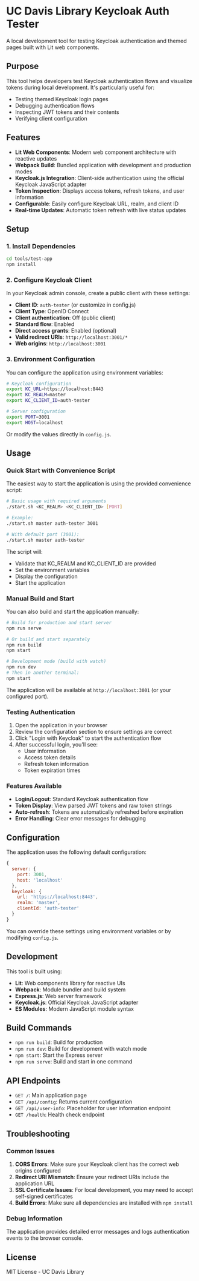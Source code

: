 # UC Davis Library Keycloak Auth Tester

A local development tool for testing Keycloak authentication and themed pages built with Lit web components.

## Purpose

This tool helps developers test Keycloak authentication flows and visualize tokens during local development. It's particularly useful for:

- Testing themed Keycloak login pages
- Debugging authentication flows
- Inspecting JWT tokens and their contents
- Verifying client configuration

## Features

- **Lit Web Components**: Modern web component architecture with reactive updates
- **Webpack Build**: Bundled application with development and production modes
- **Keycloak.js Integration**: Client-side authentication using the official Keycloak JavaScript adapter
- **Token Inspection**: Displays access tokens, refresh tokens, and user information
- **Configurable**: Easily configure Keycloak URL, realm, and client ID
- **Real-time Updates**: Automatic token refresh with live status updates

## Setup

### 1. Install Dependencies

```bash
cd tools/test-app
npm install
```

### 2. Configure Keycloak Client

In your Keycloak admin console, create a public client with these settings:

- **Client ID**: `auth-tester` (or customize in config.js)
- **Client Type**: OpenID Connect
- **Client authentication**: Off (public client)
- **Standard flow**: Enabled
- **Direct access grants**: Enabled (optional)
- **Valid redirect URIs**: `http://localhost:3001/*`
- **Web origins**: `http://localhost:3001`

### 3. Environment Configuration

You can configure the application using environment variables:

```bash
# Keycloak configuration
export KC_URL=https://localhost:8443
export KC_REALM=master
export KC_CLIENT_ID=auth-tester

# Server configuration
export PORT=3001
export HOST=localhost
```

Or modify the values directly in `config.js`.

## Usage

### Quick Start with Convenience Script

The easiest way to start the application is using the provided convenience script:

```bash
# Basic usage with required arguments
./start.sh <KC_REALM> <KC_CLIENT_ID> [PORT]

# Example:
./start.sh master auth-tester 3001

# With default port (3001):
./start.sh master auth-tester
```

The script will:
- Validate that KC_REALM and KC_CLIENT_ID are provided
- Set the environment variables
- Display the configuration
- Start the application

### Manual Build and Start

You can also build and start the application manually:

```bash
# Build for production and start server
npm run serve

# Or build and start separately
npm run build
npm start

# Development mode (build with watch)
npm run dev
# Then in another terminal:
npm start
```

The application will be available at `http://localhost:3001` (or your configured port).

### Testing Authentication

1. Open the application in your browser
2. Review the configuration section to ensure settings are correct
3. Click "Login with Keycloak" to start the authentication flow
4. After successful login, you'll see:
   - User information
   - Access token details
   - Refresh token information
   - Token expiration times

### Features Available

- **Login/Logout**: Standard Keycloak authentication flow
- **Token Display**: View parsed JWT tokens and raw token strings
- **Auto-refresh**: Tokens are automatically refreshed before expiration
- **Error Handling**: Clear error messages for debugging

## Configuration

The application uses the following default configuration:

```javascript
{
  server: {
    port: 3001,
    host: 'localhost'
  },
  keycloak: {
    url: 'https://localhost:8443',
    realm: 'master',
    clientId: 'auth-tester'
  }
}
```

You can override these settings using environment variables or by modifying `config.js`.

## Development

This tool is built using:

- **Lit**: Web components library for reactive UIs
- **Webpack**: Module bundler and build system
- **Express.js**: Web server framework
- **Keycloak.js**: Official Keycloak JavaScript adapter
- **ES Modules**: Modern JavaScript module syntax

## Build Commands

- `npm run build`: Build for production
- `npm run dev`: Build for development with watch mode
- `npm start`: Start the Express server
- `npm run serve`: Build and start in one command

## API Endpoints

- `GET /`: Main application page
- `GET /api/config`: Returns current configuration
- `GET /api/user-info`: Placeholder for user information endpoint
- `GET /health`: Health check endpoint

## Troubleshooting

### Common Issues

1. **CORS Errors**: Make sure your Keycloak client has the correct web origins configured
2. **Redirect URI Mismatch**: Ensure your redirect URIs include the application URL
3. **SSL Certificate Issues**: For local development, you may need to accept self-signed certificates
4. **Build Errors**: Make sure all dependencies are installed with `npm install`

### Debug Information

The application provides detailed error messages and logs authentication events to the browser console.

## License

MIT License - UC Davis Library